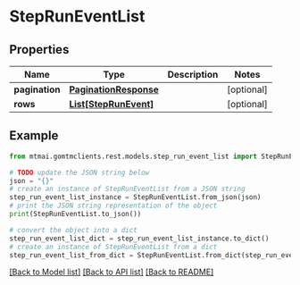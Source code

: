 # StepRunEventList


## Properties

Name | Type | Description | Notes
------------ | ------------- | ------------- | -------------
**pagination** | [**PaginationResponse**](PaginationResponse.md) |  | [optional] 
**rows** | [**List[StepRunEvent]**](StepRunEvent.md) |  | [optional] 

## Example

```python
from mtmai.gomtmclients.rest.models.step_run_event_list import StepRunEventList

# TODO update the JSON string below
json = "{}"
# create an instance of StepRunEventList from a JSON string
step_run_event_list_instance = StepRunEventList.from_json(json)
# print the JSON string representation of the object
print(StepRunEventList.to_json())

# convert the object into a dict
step_run_event_list_dict = step_run_event_list_instance.to_dict()
# create an instance of StepRunEventList from a dict
step_run_event_list_from_dict = StepRunEventList.from_dict(step_run_event_list_dict)
```
[[Back to Model list]](../README.md#documentation-for-models) [[Back to API list]](../README.md#documentation-for-api-endpoints) [[Back to README]](../README.md)


